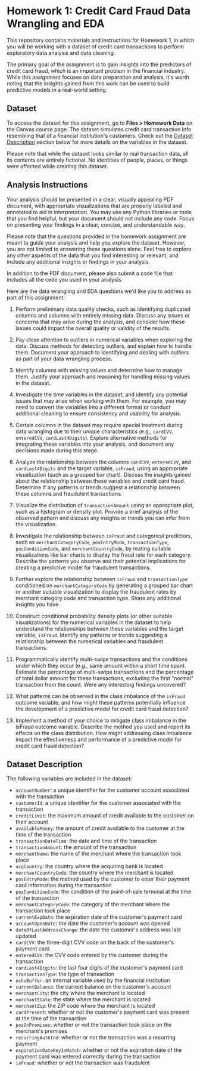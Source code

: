 # Homework 1: Credit Card Fraud Data Wrangling and EDA

This repository contains materials and instructions for Homework 1, in which you will be working with a dataset of credit card transactions to perform exploratory data analysis and data cleaning.

The primary goal of the assignment is to gain insights into the predictors of credit card fraud, which is an important problem in the financial industry. While this assignment focuses on data preparation and analysis, it's worth noting that the insights gained from this work can be used to build predictive models in a real-world setting.

## Dataset

To access the dataset for this assignment, go to **Files > Homework Data** on the Canvas course page. The dataset simulates credit card transaction info resembling that of a financial institution's customers. Check out the [Dataset Description](#dataset-description) section below for more details on the variables in the dataset.

Please note that while the dataset looks similar to real transaction data, all its contents are entirely fictional. No identities of people, places, or things were affected while creating this dataset.

## Analysis Instructions

Your analysis should be presented in a clear, visually appealing PDF document, with appropriate visualizations that are properly labeled and annotated to aid in interpretation. You may use any Python libraries or tools that you find helpful, but your document should not include any code. Focus on presenting your findings in a clear, concise, and understandable way.

Please note that the questions provided in the homework assignment are meant to guide your analysis and help you explore the dataset. However, you are not limited to answering these questions alone. Feel free to explore any other aspects of the data that you find interesting or relevant, and include any additional insights or findings in your analysis.

In addition to the PDF document, please also submit a code file that includes all the code you used in your analysis.

Here are the data wrangling and EDA questions we'd like you to address as part of this assignment:

1. Perform preliminary data quality checks, such as identifying duplicated columns and columns with entirely missing data. Discuss any issues or concerns that may arise during the analysis, and consider how these issues could impact the overall quality or validity of the results.

2. Pay close attention to outliers in numerical variables when exploring the data. Discuss methods for detecting outliers, and explain how to handle them. Document your approach to identifying and dealing with outliers as part of your data wrangling process.

3. Identify columns with missing values and determine how to manage them. Justify your approach and reasoning for handling missing values in the dataset.

4. Investigate the time variables in the dataset, and identify any potential issues that may arise when working with them. For example, you may need to convert the variables into a different format or conduct additional cleaning to ensure consistency and usability for analysis.

5. Certain columns in the dataset may require special treatment during data wrangling due to their unique characteristics (e.g., `cardCVV`, `enteredCVV`, `cardLast4Digits`). Explore alternative methods for integrating these variables into your analysis, and document any decisions made during this stage.

6. Analyze the relationship between the columns `cardCVV`, `enteredCVV`, and `cardLast4Digits` and the target variable, `isFraud`, using an appropriate visualization (such as a grouped bar chart). Discuss the insights gained about the relationship between these variables and credit card fraud. Determine if any patterns or trends suggest a relationship between these columns and fraudulent transactions.

7. Visualize the distribution of `transactionAmount` using an appropriate plot, such as a histogram or density plot. Provide a brief analysis of the observed pattern and discuss any insights or trends you can infer from the visualization.

8. Investigate the relationship between `isFraud` and categorical predictors, such as `merchantCategoryCode`, `posEntryMode`, `transactionType`, `posConditionCode`, and `merchantCountryCode`, by reating suitable visualizations like bar charts to display the fraud rate for each category. Describe the patterns you observe and their potential implications for creating a predictive model for fraudulent transactions.

9. Further explore the relationship between `isFraud` and `transactionType` conditioned on `merchantCategoryCode` by generating a grouped bar chart or another suitable visualization to display the fraudulent rates by merchant category code and transaction type. Share any additional insights you have.

10. Construct conditional probability density plots (or other suitable visualizations) for the numerical variables in the dataset to help understand the relationships between these variables and the target variable, `isFraud`. Identify any patterns or trends suggesting a relationship between the numerical variables and fraudulent transactions.

11. Programmatically identify multi-swipe transactions and the conditions under which they occur (e.g., same amount within a short time span). Estimate the percentage of multi-swipe transactions and the percentage of total dollar amount for these transactions, excluding the first "normal" transaction from the count. Were any interesting findings uncovered? 

12. What patterns can be observed in the class imbalance of the `isFraud` outcome variable, and how might these patterns potentially influence the development of a predictive model for credit card fraud detection?

13. Implement a method of your choice to mitigate class imbalance in the isFraud outcome variable. Describe the method you used and report its effects on the class distribution. How might addressing class imbalance impact the effectiveness and performance of a predictive model for credit card fraud detection?

## Dataset Description

The following variables are included in the dataset:

- `accountNumber`: a unique identifier for the customer account associated with the transaction
- `customerId`: a unique identifier for the customer associated with the transaction
- `creditLimit`: the maximum amount of credit available to the customer on their account
- `availableMoney`: the amount of credit available to the customer at the time of the transaction
- `transactionDateTime`: the date and time of the transaction
- `transactionAmount`: the amount of the transaction
- `merchantName`: the name of the merchant where the transaction took place
- `acqCountry`: the country where the acquiring bank is located
- `merchantCountryCode`: the country where the merchant is located
- `posEntryMode`: the method used by the customer to enter their payment card information during the transaction
- `posConditionCode`: the condition of the point-of-sale terminal at the time of the transaction
- `merchantCategoryCode`: the category of the merchant where the transaction took place
- `currentExpDate`: the expiration date of the customer's payment card
- `accountOpenDate`: the date the customer's account was opened
- `dateOfLastAddressChange`: the date the customer's address was last updated
- `cardCVV`: the three-digit CVV code on the back of the customer's payment card
- `enteredCVV`: the CVV code entered by the customer during the transaction
- `cardLast4Digits`: the last four digits of the customer's payment card
- `transactionType`: the type of transaction
- `echoBuffer`: an internal variable used by the financial institution
- `currentBalance`: the current balance on the customer's account
- `merchantCity`: the city where the merchant is located
- `merchantState`: the state where the merchant is located
- `merchantZip`: the ZIP code where the merchant is located
- `cardPresent`: whether or not the customer's payment card was present at the time of the transaction
- `posOnPremises`: whether or not the transaction took place on the merchant's premises
- `recurringAuthInd`: whether or not the transaction was a recurring payment
- `expirationDateKeyInMatch`: whether or not the expiration date of the payment card was entered correctly during the transaction
- `isFraud`: whether or not the transaction was fraudulent

